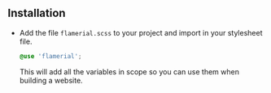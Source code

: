 ## Installation

- Add the file `flamerial.scss` to your project and import in your stylesheet
  file.

  ```scss
  @use 'flamerial';
  ```

  This will add all the variables in scope so you can use them when building a
  website.
